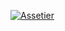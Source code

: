 [![Assetier](https://user-images.githubusercontent.com/827338/218170729-b8fb799b-c88c-4272-ac9f-5a586b4fe26f.png)](https://www.assetier.design)
